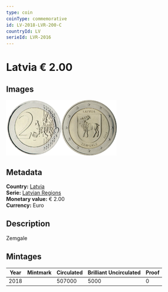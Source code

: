 ```yaml
---
type: coin
coinType: commemorative
id: LV-2018-LVR-200-C
countryId: LV
serieId: LVR-2016
---
```


# Latvia € 2.00

## Images

<img src="../../Images/common-2007-200.webp" height="150" alt="Front image"><img src="Images/LV-2018-200.webp" height="150" alt="Back image">

## Metadata

**Country:** [Latvia](../../Countries/Latvia/index.md)\
**Serie:** [Latvian Regions](index.md)\
**Monetary value:** € 2.00\
**Currency:** Euro

## Description

Zemgale

## Mintages

| Year | Mintmark | Circulated | Brilliant Uncirculated | Proof |
| ---- | -------- | ---------- | ---------------------- | ----- |
| 2018 |          | 507000     | 5000                   | 0     |
